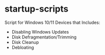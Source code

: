 # startup-scripts

Script for Windows 10/11 Devices that Includes:

- Disabling Windows Updates
- Disk Defragmentation/Trimming
- Disk Cleanup
- Debloating